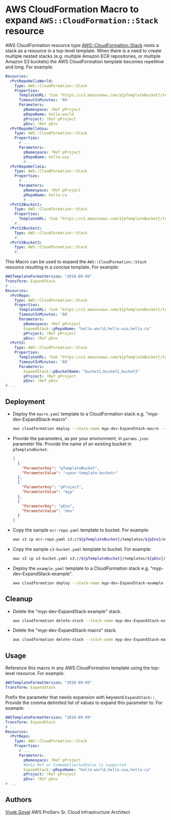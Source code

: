 # AWS CloudFormation Macro to expand `AWS::CloudFormation::Stack` resource
AWS CloudFormation resource type [AWS::CloudFormation::Stack](https://docs.aws.amazon.com/AWSCloudFormation/latest/UserGuide/aws-properties-stack.html) nests a stack as a resource in a top-level template. When there is a need to create multiple nested stacks (e.g. multiple Amazon ECR repositories, or multiple Amazon S3 buckets) the AWS CloudFormation template becomes repetitive and long.
For example:
```yaml
Resources:
  rPvtRepoHelloWorld:
    Type: AWS::CloudFormation::Stack
    Properties:
      TemplateURL: !Sub "https://s3.amazonaws.com/${pTemplateBucket}/templates/${pEnv}/ecr/ecr-repo.yaml"
      TimeoutInMinutes: '60'
      Parameters:
        pNamespace: !Ref pProject
        pRepoName: hello-world
        pProject: !Ref pProject
        pEnv: !Ref pEnv
  rPvtRepoHelloUsa:
    Type: AWS::CloudFormation::Stack
    Properties:
      # ...
      Parameters:
        pNamespace: !Ref pProject
        pRepoName: hello-usa
        # ...
  rPvtRepoHelloCa:
    Type: AWS::CloudFormation::Stack
    Properties:
      # ...
      Parameters:
        pNamespace: !Ref pProject
        pRepoName: hello-ca
        # ...
  rPvtS3Bucket1:
    Type: AWS::CloudFormation::Stack
    Properties:
      TemplateURL: !Sub "https://s3.amazonaws.com/${pTemplateBucket}/templates/${pEnv}/s3/s3-bucket.yaml"
    #...
  rPvtS3Bucket2:
    Type: AWS::CloudFormation::Stack
    #...
  rPvtS3Bucket3:
    Type: AWS::CloudFormation::Stack
    #...
```
This Macro can be used to expand the `AWS::CloudFormation::Stack` resource resulting in a concise template. For example:
```yaml
AWSTemplateFormatVersion: "2010-09-09"
Transform: ExpandStack
# ...
Resources:
  rPvtRepo:
    Type: AWS::CloudFormation::Stack
    Properties:
      TemplateURL: !Sub "https://s3.amazonaws.com/${pTemplateBucket}/templates/${pEnv}/ecr/ecr-repo.yaml"
      TimeoutInMinutes: '60'
      Parameters:
        pNamespace: !Ref pProject
        ExpandStack::pRepoName: "hello-world,hello-usa,hello-ca"
        pProject: !Ref pProject
        pEnv: !Ref pEnv
  rPvtS3:
    Type: AWS::CloudFormation::Stack
    Properties:
      TemplateURL: !Sub "https://s3.amazonaws.com/${pTemplateBucket}/templates/${pEnv}/s3/s3-bucket.yaml"
      TimeoutInMinutes: '60'
      Parameters:
        ExpandStack::pBucketName: "bucket1,bucket2,bucket3"
        pProject: !Ref pProject
        pEnv: !Ref pEnv
# ...
```
<div style="page-break-after: always;"></div>

## Deployment
- Deploy the `macro.yaml` template to a CloudFormation stack e.g. "myp-dev-ExpandStack-macro"
  ```bash
  aws cloudformation deploy --stack-name myp-dev-ExpandStack-macro --template-file ./macro.yaml --capabilities CAPABILITY_NAMED_IAM
  ```
- Provide the parameters, as per your environment, in `params.json` parameter file. Provide the name of an existing bucket in `pTemplateBucket`.
  ```json
  [
    {
      "ParameterKey": "pTemplateBucket",
      "ParameterValue": "<your-template-bucket>"
    },
    {
      "ParameterKey": "pProject",
      "ParameterValue": "myp"
    },
    {
      "ParameterKey": "pEnv",
      "ParameterValue": "dev"
    }
  ]
  ```
- Copy the sample `ecr-repo.yaml` template to bucket. For example:
  ```bash
  aws s3 cp ecr-repo.yaml s3://${pTemplateBucket}/templates/${pEnv}/ecr/ecr-repo.yaml
  ```
- Copy the sample `s3-bucket.yaml` template to bucket. For example:
  ```bash
  aws s3 cp s3-bucket.yaml s3://${pTemplateBucket}/templates/${pEnv}/s3/s3-bucket.yaml
  ```
- Deploy the `example.yaml` template to a CloudFormation stack e.g. "myp-dev-ExpandStack-example".
  ```bash
  aws cloudformation deploy --stack-name myp-dev-ExpandStack-example --template-file ./example.yaml --parameter-overrides file://params.json
  ```
## Cleanup
- Delete the "myp-dev-ExpandStack-example" stack.
  ```bash
  aws cloudformation delete-stack --stack-name myp-dev-ExpandStack-example
  ```
- Delete the "myp-dev-ExpandStack-macro" stack.
  ```bash
  aws cloudformation delete-stack --stack-name myp-dev-ExpandStack-macro
  ```
<div style="page-break-after: always;"></div>

## Usage
Reference this macro in any AWS CloudFormation template using the top-level resource. For example:
```yaml
AWSTemplateFormatVersion: "2010-09-09"
Transform: ExpandStack
```
Prefix the parameter that needs expansion with keyword `ExpandStack::`. Provide the comma delimited list of values to expand this parameter to. For example:
```yaml
AWSTemplateFormatVersion: "2010-09-09"
Transform: ExpandStack
# ...
Resources:
  rPvtRepo:
    Type: AWS::CloudFormation::Stack
    Properties:
      # ...
      Parameters:
        pNamespace: !Ref pProject
        #Only Ref or CommaDelimitedValue is supported
        ExpandStack::pRepoName: "hello-world,hello-usa,hello-ca"
        pProject: !Ref pProject
        pEnv: !Ref pEnv
# ...
```
## Authors

[Vivek Goyal](https://github.com/vivgoyal-aws) AWS ProServ Sr. Cloud Infrastructure Architect
